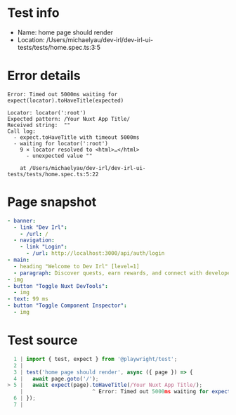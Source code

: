 # Test info

- Name: home page should render
- Location: /Users/michaelyau/dev-irl/dev-irl-ui-tests/tests/home.spec.ts:3:5

# Error details

```
Error: Timed out 5000ms waiting for expect(locator).toHaveTitle(expected)

Locator: locator(':root')
Expected pattern: /Your Nuxt App Title/
Received string:  ""
Call log:
  - expect.toHaveTitle with timeout 5000ms
  - waiting for locator(':root')
    9 × locator resolved to <html>…</html>
      - unexpected value ""

    at /Users/michaelyau/dev-irl/dev-irl-ui-tests/tests/home.spec.ts:5:22
```

# Page snapshot

```yaml
- banner:
  - link "Dev Irl":
    - /url: /
  - navigation:
    - link "Login":
      - /url: http://localhost:3000/api/auth/login
- main:
  - heading "Welcome to Dev Irl" [level=1]
  - paragraph: Discover quests, earn rewards, and connect with developers and clients.
- img
- button "Toggle Nuxt DevTools":
  - img
- text: 99 ms
- button "Toggle Component Inspector":
  - img
```

# Test source

```ts
  1 | import { test, expect } from '@playwright/test';
  2 |
  3 | test('home page should render', async ({ page }) => {
  4 |   await page.goto('/');
> 5 |   await expect(page).toHaveTitle(/Your Nuxt App Title/);
    |                      ^ Error: Timed out 5000ms waiting for expect(locator).toHaveTitle(expected)
  6 | });
  7 |
```